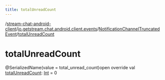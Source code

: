 ```yaml
---
title: totalUnreadCount
---
```

/[stream-chat-android-client](../../index.md)/[io.getstream.chat.android.client.events](../index.md)/[NotificationChannelTruncatedEvent](index.md)/[totalUnreadCount](totalUnreadCount.md)  
  
  
  
# totalUnreadCount  
@SerializedName(value = total_unread_count)open override val [totalUnreadCount](totalUnreadCount.md): [Int](https://kotlinlang.org/api/latest/jvm/stdlib/kotlin/-int/index.html) = 0
